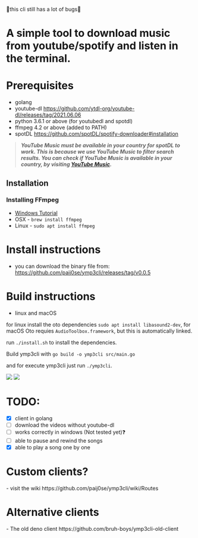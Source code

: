 🛑this cli still has a lot of bugs🛑

<h1>A simple tool to download music from youtube/spotify and listen in the terminal.</h1>

<h1>Prerequisites</h1>

- golang
- youtube-dl https://github.com/ytdl-org/youtube-dl/releases/tag/2021.06.06
- python 3.6.1 or above (for youtubedl and spotdl)
- ffmpeg 4.2 or above (added to PATH)
- spotDL https://github.com/spotDL/spotify-downloader#installation

> **_YouTube Music must be available in your country for spotDL to work. This is because we use YouTube Music to filter search results. You can check if YouTube Music is available in your country, by visiting [YouTube Music](https://music.youtube.com)._**

## Installation

### Installing FFmpeg

- [Windows Tutorial](https://windowsloop.com/install-ffmpeg-windows-10/)
- OSX - `brew install ffmpeg`
- Linux - `sudo apt install ffmpeg`

<h1>Install instructions</h1>

- you can download the binary file from:  https://github.com/paij0se/ymp3cli/releases/tag/v0.0.5

<h1>Build instructions</h1>

- linux and macOS

for linux install the oto dependencies `sudo apt install libasound2-dev`,
for macOS Oto requies `AudioToolbox.framework`, but this is automatically linked.

run `./install.sh` to install the dependencies.

Build ymp3cli with `go build -o ymp3cli src/main.go`

and for execute ymp3cli just run `./ymp3cli`.

<img src="https://you-can.ml/monda/yessir.png">

<img src="https://you-can.ml/monda/ymp3cli.png">

<h1>TODO:</h1>

- [x] client in golang
- [ ] download the videos without youtube-dl
- [ ] works correctly in windows (Not tested yet)❓
- [ ] able to pause and rewind the songs
- [x] able to play a song one by one

<h1>Custom clients?</h1>
- visit the wiki https://github.com/paij0se/ymp3cli/wiki/Routes

<h1>Alternative clients</h1>
- The old deno client https://github.com/bruh-boys/ymp3cli-old-client
